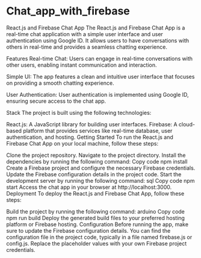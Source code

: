
# Chat_app_with_firebase

React.js and Firebase Chat App
The React.js and Firebase Chat App is a real-time chat application with a simple user interface and user authentication using Google ID. It allows users to have conversations with others in real-time and provides a seamless chatting experience.

Features
Real-time Chat: Users can engage in real-time conversations with other users, enabling instant communication and interaction.

Simple UI: The app features a clean and intuitive user interface that focuses on providing a smooth chatting experience.

User Authentication: User authentication is implemented using Google ID, ensuring secure access to the chat app.

Stack
The project is built using the following technologies:

React.js: A JavaScript library for building user interfaces.
Firebase: A cloud-based platform that provides services like real-time database, user authentication, and hosting.
Getting Started
To run the React.js and Firebase Chat App on your local machine, follow these steps:

Clone the project repository.
Navigate to the project directory.
Install the dependencies by running the following command:
Copy code
npm install
Create a Firebase project and configure the necessary Firebase credentials.
Update the Firebase configuration details in the project code.
Start the development server by running the following command:
sql
Copy code
npm start
Access the chat app in your browser at http://localhost:3000.
Deployment
To deploy the React.js and Firebase Chat App, follow these steps:

Build the project by running the following command:
arduino
Copy code
npm run build
Deploy the generated build files to your preferred hosting platform or Firebase hosting.
Configuration
Before running the app, make sure to update the Firebase configuration details. You can find the configuration file in the project code, typically in a file named firebase.js or config.js. Replace the placeholder values with your own Firebase project credentials.
